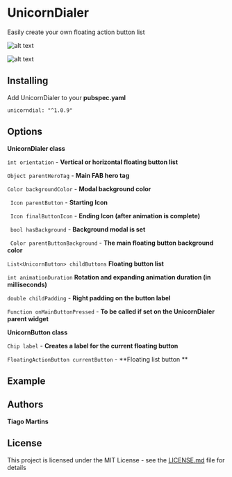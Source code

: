 # UnicornDialer

Easily create your own floating action button list

![alt text](https://github.com/tiagojencmartins/unicornspeeddial/blob/master/vertical.gif?raw=true)

![alt text](https://github.com/tiagojencmartins/unicornspeeddial/blob/master/horizontal.gif?raw=true)


## Installing

Add UnicornDialer to your **pubspec.yaml**

```
unicorndial: "^1.0.9"
```

## Options ##

**UnicornDialer class**

`int orientation` - **Vertical or horizontal floating button list**

`Object parentHeroTag` - **Main FAB hero tag**

`Color backgroundColor` - **Modal background color**

` Icon parentButton` - **Starting Icon**

` Icon finalButtonIcon` - **Ending Icon (after animation is complete)**



` bool hasBackground` - **Background modal is set**

` Color parentButtonBackground` - **The main floating button background color**

 `List<UnicornButton> childButtons` **Floating button list**

 `int animationDuration` **Rotation and expanding animation duration (in milliseconds)**

 `double childPadding` - **Right padding on the button label**

 `Function onMainButtonPressed` - **To be called if set on the UnicornDialer parent widget**

 **UnicornButton class**

 `Chip label` - **Creates a label for the current floating button**

 `FloatingActionButton currentButton` - **Floating list button **


 ## Example ##



## Authors

**Tiago Martins**


## License

This project is licensed under the MIT License - see the [LICENSE.md](LICENSE.md) file for details

